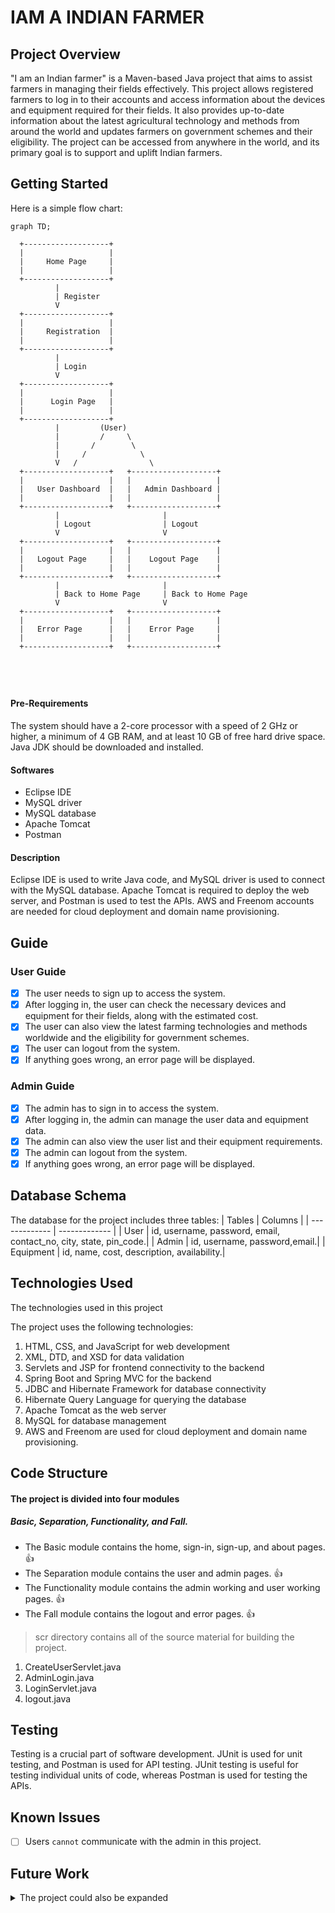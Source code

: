 # IAM A INDIAN FARMER

## Project Overview
"I am an Indian farmer" is a Maven-based Java project that aims to assist farmers in managing their fields effectively. This project allows registered farmers to log in to their accounts and access information about the devices and equipment required for their fields. It also provides up-to-date information about the latest agricultural technology and methods from around the world and updates farmers on government schemes and their eligibility. The project can be accessed from anywhere in the world, and its primary goal is to support and uplift Indian farmers.

## Getting Started
Here is a simple flow chart:

```
graph TD;

  +-------------------+
  |                   |
  |     Home Page     |
  |                   |
  +-------------------+
          |        
          | Register
          V
  +-------------------+
  |                   |
  |     Registration  |
  |                   |
  +-------------------+
          |        
          | Login
          V
  +-------------------+
  |                   |
  |      Login Page   |
  |                   |
  +-------------------+
          |         (User)
          |         /     \
          |       /        \
          |     /            \
          V   /                \
  +-------------------+   +-------------------+
  |                   |   |                   |
  |   User Dashboard  |   |   Admin Dashboard |
  |                   |   |                   |
  +-------------------+   +-------------------+
          |                       |
          | Logout                | Logout
          V                       V
  +-------------------+   +-------------------+
  |                   |   |                   |
  |   Logout Page     |   |    Logout Page    |
  |                   |   |                   |
  +-------------------+   +-------------------+
          |                       |
          | Back to Home Page     | Back to Home Page
          V                       V
  +-------------------+   +-------------------+
  |                   |   |                   |
  |   Error Page      |   |    Error Page     |
  |                   |   |                   |
  +-------------------+   +-------------------+

    
    
   
```
#### Pre-Requirements
The system should have a 2-core processor with a speed of 2 GHz or higher, a minimum of 4 GB RAM, and at least 10 GB of free hard drive space. Java JDK should be downloaded and installed.
#### Softwares
* Eclipse IDE 
* MySQL driver 
*	MySQL database 
*	Apache Tomcat 
*	Postman 
#### Description
 Eclipse IDE is used to write Java code, and MySQL driver is used to connect with the MySQL database. Apache Tomcat is required to deploy the web server, and Postman is used to test the APIs. AWS and Freenom accounts are needed for cloud deployment and domain name provisioning.
 
## Guide

### User Guide
- [x] The user needs to sign up to access the system.
- [x] After logging in, the user can check the necessary devices and equipment for their fields, along with the estimated cost.
- [x] The user can also view the latest farming technologies and methods worldwide and the eligibility for government schemes.
- [x] The user can logout from the system.
- [x] If anything goes wrong, an error page will be displayed.

### Admin Guide
- [x] The admin has to sign in to access the system.
- [x] After logging in, the admin can manage the user data and equipment data.
- [x] The admin can also view the user list and their equipment requirements.
- [x] The admin can logout from the system.
- [x] If anything goes wrong, an error page will be displayed.

## Database Schema
The database for the project includes three tables:
| Tables         | Columns |
| -------------  | ------------- |
| User           | id, username, password, email, contact_no, city, state, pin_code.|
| Admin          | id, username, password,email.|
| Equipment      | id, name, cost, description, availability.|

## Technologies Used
The technologies used in this project 

The project uses the following technologies:
1.	HTML, CSS, and JavaScript for web development
2.	XML, DTD, and XSD for data validation
3.	Servlets and JSP for frontend connectivity to the backend
4.	Spring Boot and Spring MVC for the backend
5.	JDBC and Hibernate Framework for database connectivity
6.	Hibernate Query Language for querying the database
7.	Apache Tomcat as the web server
8.	MySQL for database management
9.  AWS and Freenom are used for cloud deployment and domain name provisioning.

## Code Structure
#### The project is divided into four modules
##### Basic, Separation, Functionality, and Fall. 
- The Basic module contains the home, sign-in, sign-up, and about pages. :+1:
- The Separation module contains the user and admin pages. :+1:
- The Functionality module contains the admin working and user working pages. :+1:
- The Fall module contains the logout and error pages. :+1:
   

> scr directory contains all of the source material for building the project.
1. CreateUserServlet.java
2. AdminLogin.java
3. LoginServlet.java
4. logout.java



## Testing
Testing is a crucial part of software development. JUnit is used for unit testing, and Postman is used for API testing. JUnit testing is useful for testing individual units of code, whereas Postman is used for testing the APIs.

## Known Issues
- [ ] Users `cannot` communicate with the admin in this project.

## Future Work
<details>
<summary>The project could also be expanded </summary>

        Integrate a chatbot for communication between users and the admin.
        Improve the project's performance and security.
        Additionally, the project could be integrated with social media platforms to increase user engagement. 

</details>


